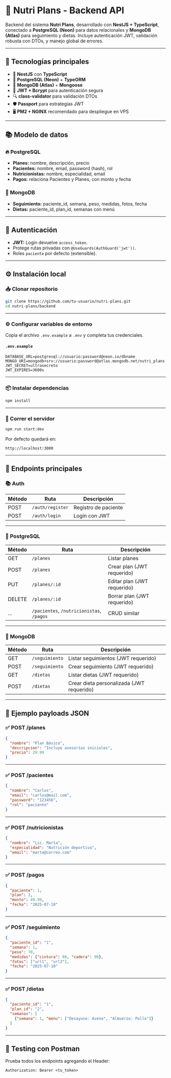 # 🥑 Nutri Plans - Backend API

Backend del sistema **Nutri Plans**, desarrollado con **NestJS + TypeScript**, conectado a **PostgreSQL (Neon)** para datos relacionales y **MongoDB (Atlas)** para seguimiento y dietas. Incluye autenticación JWT, validación robusta con DTOs, y manejo global de errores.

---

## 🚀 Tecnologías principales

- 🚀 **NestJS** con **TypeScript**
- 🐘 **PostgreSQL (Neon)** + **TypeORM**
- 🍃 **MongoDB (Atlas)** + **Mongoose**
- 🔐 **JWT + Bcrypt** para autenticación segura
- 🔍 **class-validator** para validación DTOs
- 🛡 **Passport** para estrategias JWT
- 🖥 **PM2 + NGINX** recomendado para despliegue en VPS

---

## 📚 Modelo de datos

### 🔥 PostgreSQL
- **Planes:** nombre, descripción, precio
- **Pacientes:** nombre, email, password (hash), rol
- **Nutricionistas:** nombre, especialidad, email
- **Pagos:** relaciona Pacientes y Planes, con monto y fecha

### 🌿 MongoDB
- **Seguimiento:** paciente_id, semana, peso, medidas, fotos, fecha
- **Dietas:** paciente_id, plan_id, semanas con menú

---

## 🔐 Autenticación
- **JWT:** Login devuelve `access_token`.
- Protege rutas privadas con `@UseGuards(AuthGuard('jwt'))`.
- Roles `paciente` por defecto (extensible).

---

## ⚙️ Instalación local

### 📥 Clonar repositorio
```bash
git clone https://github.com/tu-usuario/nutri-plans.git
cd nutri-plans/backend
```

---

### ⚙️ Configurar variables de entorno
Copia el archivo `.env.example` a `.env` y completa tus credenciales.

#### `.env.example`
```
DATABASE_URL=postgresql://usuario:password@neon.io/dbname
MONGO_URI=mongodb+srv://usuario:password@atlas.mongodb.net/nutri_plans
JWT_SECRET=ultrasecreto
JWT_EXPIRES=3600s
```

---

### 📦 Instalar dependencias
```bash
npm install
```

---

### 🚀 Correr el servidor
```bash
npm run start:dev
```
Por defecto quedará en:
```
http://localhost:3000
```

---

## 🔑 Endpoints principales

### 📚 Auth
| Método | Ruta            | Descripción          |
|--------|-----------------|----------------------|
| POST   | `/auth/register`| Registro de paciente |
| POST   | `/auth/login`   | Login con JWT        |

---

### 🐘 PostgreSQL
| Método | Ruta                 | Descripción                    |
|--------|----------------------|--------------------------------|
| GET    | `/planes`            | Listar planes                  |
| POST   | `/planes`            | Crear plan (JWT requerido)     |
| PUT    | `/planes/:id`        | Editar plan (JWT requerido)    |
| DELETE | `/planes/:id`        | Borrar plan (JWT requerido)    |
| ...    | `/pacientes`, `/nutricionistas`, `/pagos` | CRUD similar |

---

### 🍃 MongoDB
| Método | Ruta                  | Descripción                              |
|--------|-----------------------|-----------------------------------------|
| GET    | `/seguimiento`        | Listar seguimientos (JWT requerido)     |
| POST   | `/seguimiento`        | Crear seguimiento (JWT requerido)       |
| GET    | `/dietas`             | Listar dietas (JWT requerido)           |
| POST   | `/dietas`             | Crear dieta personalizada (JWT requerido)|

---

## 🚀 Ejemplo payloads JSON

### ✅ POST /planes
```json
{
  "nombre": "Plan Básico",
  "descripcion": "Incluye asesorías iniciales",
  "precio": 29.99
}
```

---

### ✅ POST /pacientes
```json
{
  "nombre": "Carlos",
  "email": "carlos@mail.com",
  "password": "123456",
  "rol": "paciente"
}
```

---

### ✅ POST /nutricionistas
```json
{
  "nombre": "Lic. Marta",
  "especialidad": "Nutrición deportiva",
  "email": "marta@correo.com"
}
```

---

### ✅ POST /pagos
```json
{
  "paciente": 1,
  "plan": 2,
  "monto": 49.99,
  "fecha": "2025-07-10"
}
```

---

### ✅ POST /seguimiento
```json
{
  "paciente_id": "1",
  "semana": 1,
  "peso": 70,
  "medidas": {"cintura": 80, "cadera": 90},
  "fotos": ["url1", "url2"],
  "fecha": "2025-07-10"
}
```

---

### ✅ POST /dietas
```json
{
  "paciente_id": "1",
  "plan_id": "2",
  "semanas": [
    {"semana": 1, "menu": ["Desayuno: Avena", "Almuerzo: Pollo"]}
  ]
}
```

---

## 🧪 Testing con Postman  
Prueba todos los endpoints agregando el Header:

```
Authorization: Bearer <tu_token>
```